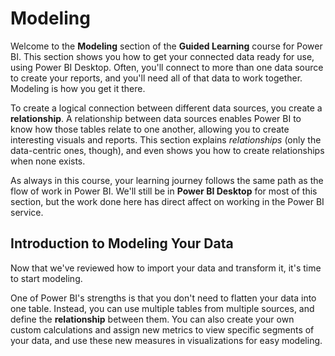 <properties
   pageTitle="Introduction to Modeling Your Data"
   description="Get ready to connect many different data sources"
   services="powerbi"
   documentationCenter=""
   authors="davidiseminger"
   manager="erikre"
   backup=""
   editor=""
   tags=""
   qualityFocus="no"
   qualityDate=""
   featuredVideoId="VM1K15aEnm4"
   featuredVideoThumb=""
   courseDuration="3m"/>

<tags
   ms.service="powerbi"
   ms.devlang="NA"
   ms.topic="get-started-article"
   ms.tgt_pltfrm="NA"
   ms.workload="powerbi"
   ms.date="09/06/2017"
   ms.author="davidi"/>

# Modeling
Welcome to the **Modeling** section of the **Guided Learning** course for Power BI. This section shows you how to get your connected data ready for use, using Power BI Desktop. Often, you'll connect to more than one data source to create your reports, and you'll need all of that data to work together. Modeling is how you get it there.

To create a logical connection between different data sources, you create a **relationship**. A relationship between data sources enables Power BI to know how those tables relate to one another, allowing you to create interesting visuals and reports. This section explains *relationships* (only the data-centric ones, though), and even shows you how to create relationships when none exists.

As always in this course, your learning journey follows the same path as the flow of work in Power BI. We'll still be in **Power BI Desktop** for most of this section, but the work done here has direct affect on working in the Power BI service.


## Introduction to Modeling Your Data

Now that we've reviewed how to import your data and transform it, it's time to start modeling.

One of Power BI's strengths is that you don't need to flatten your data into one table. Instead, you can use multiple tables from multiple sources, and define the **relationship** between them. You can also create your own custom calculations and assign new metrics to view specific segments of your data, and use these new measures in visualizations for easy modeling.
